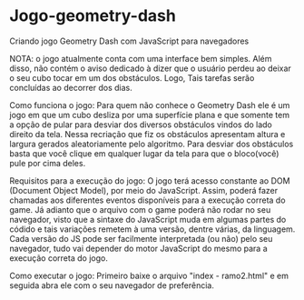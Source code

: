 # Jogo-geometry-dash
Criando jogo Geometry Dash com JavaScript para navegadores

NOTA: o jogo atualmente conta com uma interface bem simples. Além disso, não contém o aviso dedicado à dizer que 
o usuário perdeu ao deixar o seu cubo tocar em um dos obstáculos. Logo, Tais tarefas serão concluídas ao decorrer 
dos dias. 

Como funciona o jogo:
Para quem não conhece o Geometry Dash ele é um jogo em que um cubo desliza por uma superfície plana e que somente
tem a opção de pular para desviar dos diversos obstáculos vindos do lado direito da tela. Nessa recriação que fiz
os obstáculos apresentam altura e largura gerados aleatoriamente pelo algoritmo. Para desviar dos obstáculos basta 
que você clique em qualquer lugar da tela para que o bloco(você) pule por cima deles.  

Requisitos para a execução do jogo:
O jogo terá acesso constante ao DOM (Document Object Model), por meio do JavaScript.
Assim, poderá fazer chamadas aos diferentes eventos disponíveis para a execução correta do game.
Já adianto que o arquivo com o game poderá não rodar no seu navegador, visto que a sintaxe do 
JavaScript muda em algumas partes do códido e tais variações remetem à uma versão, dentre várias, da linguagem.
Cada versão do JS pode ser facilmente interpretada (ou não) pelo seu navegador, tudo vai depender 
do motor JavaScript do mesmo para a execução correta do jogo.

Como executar o jogo: 
Primeiro baixe o arquivo "index - ramo2.html" e em seguida abra ele com o seu navegador de preferência.
